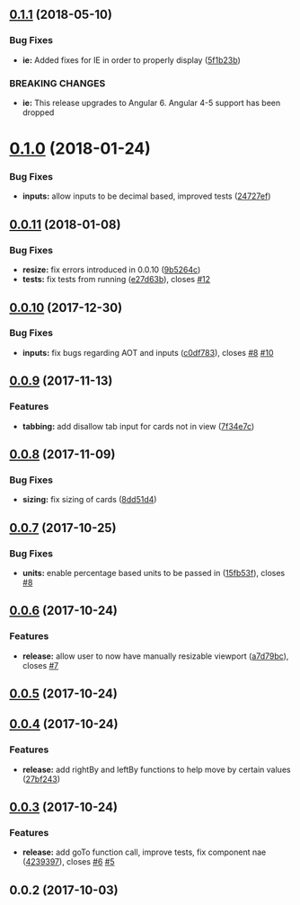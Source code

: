 <a name="0.1.1"></a>
## [0.1.1](https://github.com/Linkd-Inc/ngx-slideshow/compare/v0.1.0...v0.1.1) (2018-05-10)


### Bug Fixes

* **ie:** Added fixes for IE in order to properly display ([5f1b23b](https://github.com/Linkd-Inc/ngx-slideshow/commit/5f1b23b))


### BREAKING CHANGES

* **ie:** This release upgrades to Angular 6. Angular 4-5 support has been dropped



<a name="0.1.0"></a>
# [0.1.0](https://github.com/Linkd-Inc/ngx-slideshow/compare/v0.0.11...v0.1.0) (2018-01-24)


### Bug Fixes

* **inputs:** allow inputs to be decimal based, improved tests ([24727ef](https://github.com/Linkd-Inc/ngx-slideshow/commit/24727ef))



<a name="0.0.11"></a>
## [0.0.11](https://github.com/Linkd-Inc/ngx-slideshow/compare/v0.0.10...v0.0.11) (2018-01-08)


### Bug Fixes

* **resize:** fix errors introduced in 0.0.10 ([9b5264c](https://github.com/Linkd-Inc/ngx-slideshow/commit/9b5264c))
* **tests:** fix tests from running ([e27d63b](https://github.com/Linkd-Inc/ngx-slideshow/commit/e27d63b)), closes [#12](https://github.com/Linkd-Inc/ngx-slideshow/issues/12)



<a name="0.0.10"></a>
## [0.0.10](https://github.com/Linkd-Inc/ngx-slideshow/compare/v0.0.9...v0.0.10) (2017-12-30)


### Bug Fixes

* **inputs:** fix bugs regarding AOT and inputs ([c0df783](https://github.com/Linkd-Inc/ngx-slideshow/commit/c0df783)), closes [#8](https://github.com/Linkd-Inc/ngx-slideshow/issues/8) [#10](https://github.com/Linkd-Inc/ngx-slideshow/issues/10)



<a name="0.0.9"></a>
## [0.0.9](https://github.com/Linkd-Inc/ngx-slideshow/compare/v0.0.8...v0.0.9) (2017-11-13)


### Features

* **tabbing:** add disallow tab input for cards not in view ([7f34e7c](https://github.com/Linkd-Inc/ngx-slideshow/commit/7f34e7c))



<a name="0.0.8"></a>
## [0.0.8](https://github.com/Linkd-Inc/ngx-slideshow/compare/v0.0.7...v0.0.8) (2017-11-09)


### Bug Fixes

* **sizing:** fix sizing of cards ([8dd51d4](https://github.com/Linkd-Inc/ngx-slideshow/commit/8dd51d4))



<a name="0.0.7"></a>
## [0.0.7](https://github.com/Linkd-Inc/ngx-slideshow/compare/v0.0.6...v0.0.7) (2017-10-25)


### Bug Fixes

* **units:** enable percentage based units to be passed in ([15fb53f](https://github.com/Linkd-Inc/ngx-slideshow/commit/15fb53f)), closes [#8](https://github.com/Linkd-Inc/ngx-slideshow/issues/8)



<a name="0.0.6"></a>
## [0.0.6](https://github.com/Linkd-Inc/ngx-slideshow/compare/v0.0.5...v0.0.6) (2017-10-24)


### Features

* **release:** allow user to now have manually resizable viewport ([a7d79bc](https://github.com/Linkd-Inc/ngx-slideshow/commit/a7d79bc)), closes [#7](https://github.com/Linkd-Inc/ngx-slideshow/issues/7)



<a name="0.0.5"></a>
## [0.0.5](https://github.com/Linkd-Inc/ngx-slideshow/compare/v0.0.4...v0.0.5) (2017-10-24)



<a name="0.0.4"></a>
## [0.0.4](https://github.com/Linkd-Inc/ngx-slideshow/compare/v0.0.3...v0.0.4) (2017-10-24)


### Features

* **release:** add rightBy and leftBy functions to help move by certain values ([27bf243](https://github.com/Linkd-Inc/ngx-slideshow/commit/27bf243))



<a name="0.0.3"></a>
## [0.0.3](https://github.com/Linkd-Inc/ngx-slideshow/compare/v0.0.2...v0.0.3) (2017-10-24)


### Features

* **release:** add goTo function call, improve tests, fix component nae ([4239397](https://github.com/Linkd-Inc/ngx-slideshow/commit/4239397)), closes [#6](https://github.com/Linkd-Inc/ngx-slideshow/issues/6) [#5](https://github.com/Linkd-Inc/ngx-slideshow/issues/5)



<a name="0.0.2"></a>
## 0.0.2 (2017-10-03)



